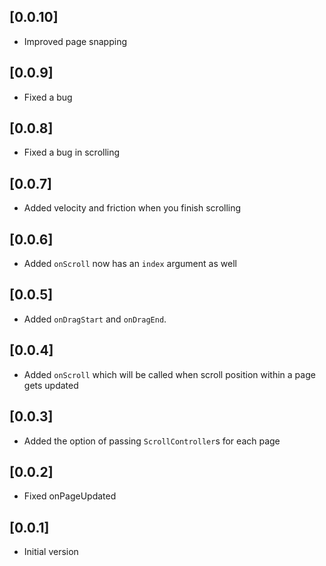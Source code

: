 ## [0.0.10]

* Improved page snapping

## [0.0.9]

* Fixed a bug

## [0.0.8]

* Fixed a bug in scrolling

## [0.0.7]

* Added velocity and friction when you finish scrolling

## [0.0.6]

* Added `onScroll` now has an `index` argument as well

## [0.0.5]

* Added `onDragStart` and `onDragEnd`.

## [0.0.4]

* Added `onScroll` which will be called when scroll position within a page gets updated

## [0.0.3]

* Added the option of passing `ScrollController`s for each page

## [0.0.2]

* Fixed onPageUpdated

## [0.0.1]

* Initial version
